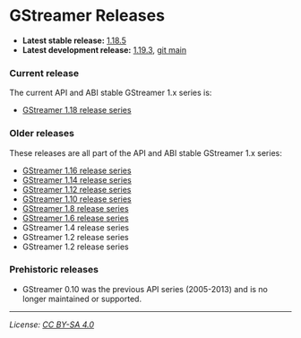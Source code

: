 # GStreamer Releases

- **Latest stable release:** [1.18.5][latest-stable]
- **Latest development release:** [1.19.3][1.19.3], [git main][latest-devel]

[latest-stable]: https://gstreamer.freedesktop.org/releases/1.18/#1.18.5
[latest-devel]: https://gitlab.freedesktop.org/gstreamer/gstreamer/
[1.19.3]: https://lists.freedesktop.org/archives/gstreamer-devel/2021-November/079212.html

### Current release

The current API and ABI stable GStreamer 1.x series is:

- [GStreamer 1.18 release series](https://gstreamer.freedesktop.org/releases/1.18/)

### Older releases

These releases are all part of the API and ABI stable GStreamer 1.x series:

- [GStreamer 1.16 release series](https://gstreamer.freedesktop.org/releases/1.16/)
- [GStreamer 1.14 release series](https://gstreamer.freedesktop.org/releases/1.14/)
- [GStreamer 1.12 release series](https://gstreamer.freedesktop.org/releases/1.12/)
- [GStreamer 1.10 release series](https://gstreamer.freedesktop.org/releases/1.10/)
- [GStreamer 1.8 release series](https://gstreamer.freedesktop.org/releases/1.8/)
- [GStreamer 1.6 release series](https://gstreamer.freedesktop.org/releases/1.6/)
- GStreamer 1.4 release series
- GStreamer 1.2 release series
- GStreamer 1.2 release series

### Prehistoric releases

- GStreamer 0.10 was the previous API series (2005-2013) and is no longer
  maintained or supported.

- - -

*License: [CC BY-SA 4.0](http://creativecommons.org/licenses/by-sa/4.0/)*

